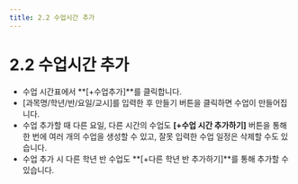 ```yaml
---
title: 2.2 수업시간 추가
---
```

# 2.2 수업시간 추가

* 수업 시간표에서 **[+수업추가]**를 클릭합니다. 
* [과목명/학년/반/요일/교시]를 입력한 후 만들기 버튼을 클릭하면 수업이 만들어집니다. 
* 수업 추가할 때 다른 요일, 다른 시간의 수업도 **[+수업 시간 추가하기]** 버튼을 통해 한 번에 여러 개의 수업을 생성할 수 있고, 잘못 입력한 수업 일정은 삭제할 수도 있습니다.
* 수업 추가 시 다른 학년 반 수업도 **[+다른 학년 반 추가하기]**를 통해 추가할 수 있습니다.
